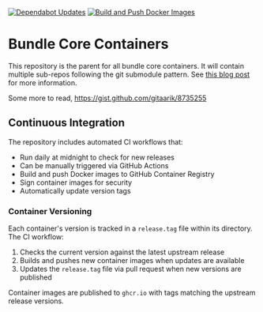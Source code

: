 [![Dependabot Updates](https://github.com/bundlecore/bundlecore-containers/actions/workflows/dependabot/dependabot-updates/badge.svg)](https://github.com/bundlecore/bundlecore-containers/actions/workflows/dependabot/dependabot-updates)
[![Build and Push Docker Images](https://github.com/bundlecore/bundlecore-containers/actions/workflows/ci.yml/badge.svg)](https://github.com/bundlecore/bundlecore-containers/actions/workflows/ci.yml)

# Bundle Core Containers

This repository is the parent for all bundle core containers. It will contain multiple sub-repos following the git submodule pattern. See [this blog post](https://github.blog/open-source/git/working-with-submodules/) for more information.

Some more to read, https://gist.github.com/gitaarik/8735255

## Continuous Integration

The repository includes automated CI workflows that:

- Run daily at midnight to check for new releases
- Can be manually triggered via GitHub Actions
- Build and push Docker images to GitHub Container Registry
- Sign container images for security
- Automatically update version tags

### Container Versioning

Each container's version is tracked in a `release.tag` file within its directory. The CI workflow:

1. Checks the current version against the latest upstream release
2. Builds and pushes new container images when updates are available
3. Updates the `release.tag` file via pull request when new versions are published

Container images are published to `ghcr.io` with tags matching the upstream release versions.

